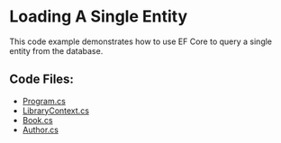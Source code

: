 # Loading A Single Entity

This code example demonstrates how to use EF Core to query a single entity from the database.

## Code Files:
- [Program.cs](Program.cs)
- [LibraryContext.cs](../../shared/LibraryContext.cs)
- [Book.cs](../../shared/Book.cs)
- [Author.cs](../../shared/Author.cs)